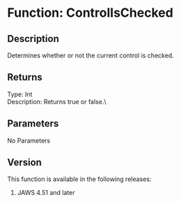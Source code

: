 # Function: ControlIsChecked

## Description

Determines whether or not the current control is checked.

## Returns

Type: Int\
Description: Returns true or false.\

## Parameters

No Parameters

## Version

This function is available in the following releases:

1.  JAWS 4.51 and later
